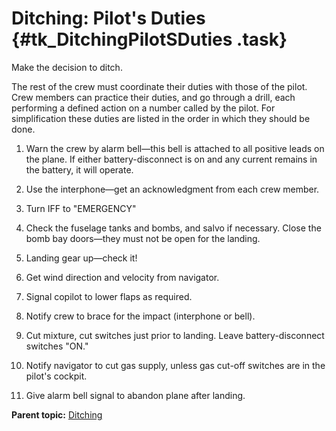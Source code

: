 # Ditching: Pilot's Duties {#tk_DitchingPilotSDuties .task}

Make the decision to ditch.

The rest of the crew must coordinate their duties with those of the pilot. Crew members can practice their duties, and go through a drill, each performing a defined action on a number called by the pilot. For simplification these duties are listed in the order in which they should be done.

1.  Warn the crew by alarm bell—this bell is attached to all positive leads on the plane. If either battery-disconnect is on and any current remains in the battery, it will operate.

2.  Use the interphone—get an acknowledgment from each crew member.

3.  Turn IFF to "EMERGENCY"

4.  Check the fuselage tanks and bombs, and salvo if necessary. Close the bomb bay doors—they must not be open for the landing.

5.  Landing gear up—check it!

6.  Get wind direction and velocity from navigator.

7.  Signal copilot to lower flaps as required.

8.  Notify crew to brace for the impact \(interphone or bell\).

9.  Cut mixture, cut switches just prior to landing. Leave battery-disconnect switches "ON."

10. Notify navigator to cut gas supply, unless gas cut-off switches are in the pilot's cockpit.

11. Give alarm bell signal to abandon plane after landing.


**Parent topic:** [Ditching](../topics/ditching.md)

